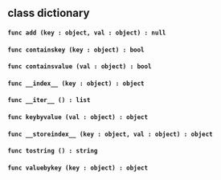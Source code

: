 ## class dictionary

#### ```func add (key : object, val : object) : null```


#### ```func containskey (key : object) : bool```


#### ```func containsvalue (val : object) : bool```


#### ```func __index__ (key : object) : object```


#### ```func __iter__ () : list```


#### ```func keybyvalue (val : object) : object```


#### ```func __storeindex__ (key : object, val : object) : object```


#### ```func tostring () : string```


#### ```func valuebykey (key : object) : object```


